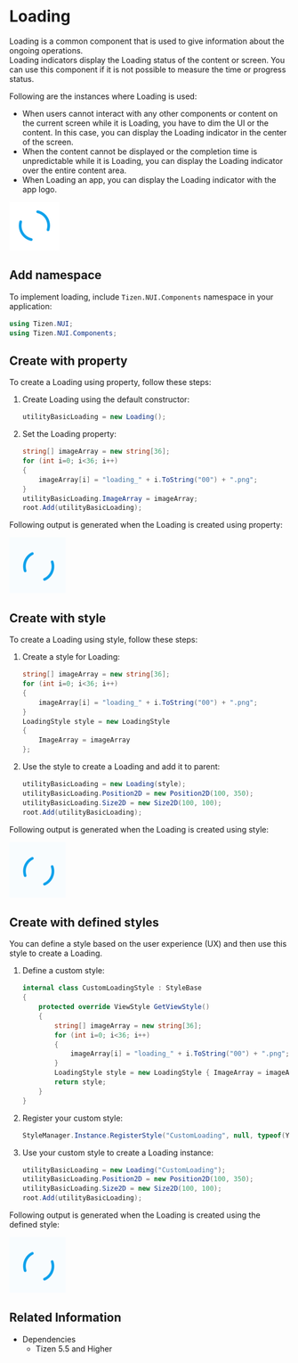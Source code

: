 # Loading

Loading is a common component that is used to give information about the ongoing operations.  
Loading indicators display the Loading status of the content or screen. You can use this component if it is not possible to measure the time or progress status.  

Following are the instances where Loading is used:

- When users cannot interact with any other components or content on the current screen while it is Loading, you have to dim the UI or the content. In this case, you can display the Loading indicator in the center of the screen.
- When the content cannot be displayed or the completion time is unpredictable while it is Loading, you can display the Loading indicator over the entire content area.
- When Loading an app, you can display the Loading indicator with the app logo.

![Loading](./media/loading.png)

## Add namespace
To implement loading, include `Tizen.NUI.Components` namespace in your application:

```csharp
using Tizen.NUI;
using Tizen.NUI.Components;
```

## Create with property

To create a Loading using property, follow these steps:

1. Create Loading using the default constructor:

    ```csharp
    utilityBasicLoading = new Loading();
    ```

2. Set the Loading property:

    ```csharp
    string[] imageArray = new string[36];
    for (int i=0; i<36; i++)
    {
        imageArray[i] = "loading_" + i.ToString("00") + ".png";
    }
    utilityBasicLoading.ImageArray = imageArray;
    root.Add(utilityBasicLoading);
    ```

Following output is generated when the Loading is created using property:

![Loading](./media/loading.gif)

## Create with style

To create a Loading using style, follow these steps:

1. Create a style for Loading:

    ```csharp
    string[] imageArray = new string[36];
    for (int i=0; i<36; i++)
    {
        imageArray[i] = "loading_" + i.ToString("00") + ".png";
    }
    LoadingStyle style = new LoadingStyle
    {
        ImageArray = imageArray
    };
    ```

2. Use the style to create a Loading and add it to parent:

    ```csharp
    utilityBasicLoading = new Loading(style);
    utilityBasicLoading.Position2D = new Position2D(100, 350);
    utilityBasicLoading.Size2D = new Size2D(100, 100);
    root.Add(utilityBasicLoading);
    ```

Following output is generated when the Loading is created using style:

![Loading](./media/loading.gif)

## Create with defined styles

You can define a style based on the user experience (UX) and then use this style to create a Loading.

1. Define a custom style:

    ```csharp
    internal class CustomLoadingStyle : StyleBase
    {
        protected override ViewStyle GetViewStyle()
        {
            string[] imageArray = new string[36];
            for (int i=0; i<36; i++)
            {
                imageArray[i] = "loading_" + i.ToString("00") + ".png";
            }
            LoadingStyle style = new LoadingStyle { ImageArray = imageArray };
            return style;
        }
    }
    ```

2. Register your custom style:

    ```csharp
    StyleManager.Instance.RegisterStyle("CustomLoading", null, typeof(YourNameSpace.CustomLoadingStyle));
    ```

3. Use your custom style to create a Loading instance:

    ```csharp
    utilityBasicLoading = new Loading("CustomLoading");
    utilityBasicLoading.Position2D = new Position2D(100, 350);
    utilityBasicLoading.Size2D = new Size2D(100, 100);
    root.Add(utilityBasicLoading);
    ```

Following output is generated when the Loading is created using the defined style:

![Loading](./media/loading.gif)

## Related Information

- Dependencies
  -   Tizen 5.5 and Higher
